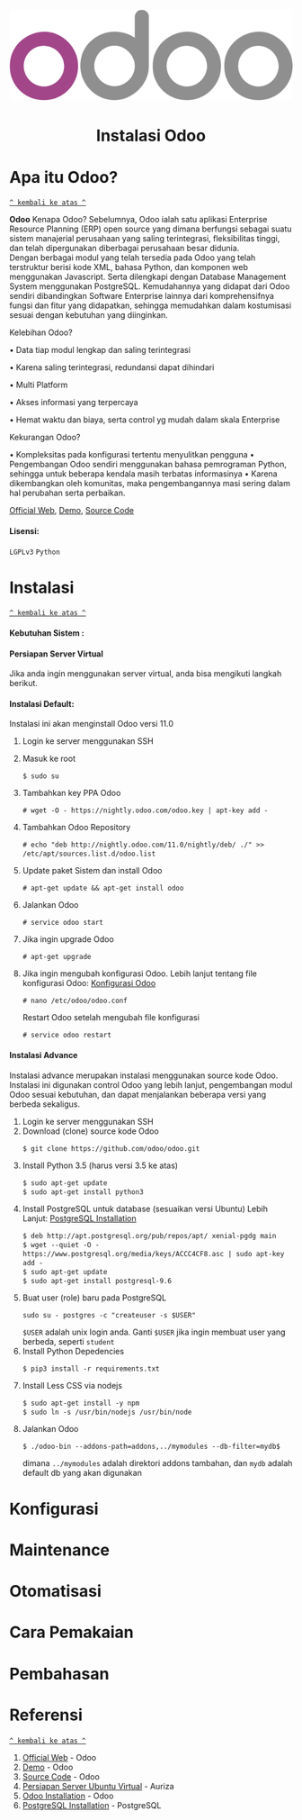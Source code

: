 <h1 align="center"><img src="https://raw.githubusercontent.com/albertbrucelee/odoo/master/image/Odoo_Official_Logo.png"></h1>
<h1 align="center">Instalasi Odoo</h1>

# Apa itu Odoo?
[`^ kembali ke atas ^`](#)

**Odoo** 
Kenapa Odoo?
	Sebelumnya, Odoo ialah satu aplikasi Enterprise Resource Planning (ERP) open source yang dimana berfungsi sebagai suatu sistem manajerial perusahaan yang saling terintegrasi, fleksibilitas tinggi, dan telah dipergunakan diberbagai perusahaan besar didunia.	 
	Dengan berbagai modul yang telah tersedia pada Odoo yang telah terstruktur berisi kode XML, bahasa Python, dan komponen web menggunakan Javascript.  Serta dilengkapi dengan Database Management System menggunakan PostgreSQL.
	Kemudahannya yang didapat dari Odoo sendiri dibandingkan Software Enterprise lainnya dari komprehensifnya fungsi dan fitur yang didapatkan, sehingga memudahkan dalam kostumisasi sesuai dengan kebutuhan yang diinginkan.

Kelebihan Odoo?

•	Data tiap modul lengkap dan saling terintegrasi

•	Karena saling terintegrasi, redundansi dapat dihindari

•	Multi Platform

•	Akses informasi yang terpercaya

•	Hemat waktu dan biaya, serta control yg mudah dalam skala Enterprise

Kekurangan Odoo?

•	Kompleksitas pada konfigurasi tertentu menyulitkan pengguna
•	Pengembangan Odoo sendiri menggunakan bahasa pemrograman Python, sehingga untuk beberapa kendala masih terbatas informasinya
•	Karena dikembangkan oleh komunitas, maka pengembangannya masi sering dalam hal perubahan serta perbaikan.


[Official Web](https://www.odoo.com),  [Demo](https://demo3.odoo.com/web#home),  [Source Code](https://github.com/odoo/odoo)

#### Lisensi:
`LGPLv3` `Python`


# Instalasi
[`^ kembali ke atas ^`](#)

#### Kebutuhan Sistem :


#### Persiapan Server Virtual
Jika anda ingin menggunakan server virtual, anda bisa mengikuti langkah berikut.




#### Instalasi Default:
Instalasi ini akan menginstall Odoo versi 11.0

1. Login ke server menggunakan SSH

2. Masuk ke root
    ```
    $ sudo su
    ```
3. Tambahkan key PPA Odoo
    ```
    # wget -O - https://nightly.odoo.com/odoo.key | apt-key add -
    ```
4. Tambahkan Odoo Repository
    ```
    # echo "deb http://nightly.odoo.com/11.0/nightly/deb/ ./" >> /etc/apt/sources.list.d/odoo.list
    ```
5. Update paket Sistem dan install Odoo
    ```
    # apt-get update && apt-get install odoo
    ```
6. Jalankan Odoo
    ```
    # service odoo start
    ```
7. Jika ingin upgrade Odoo
    ```
    # apt-get upgrade
    ```
8. Jika ingin mengubah konfigurasi Odoo. Lebih lanjut tentang file konfigurasi Odoo:
[Konfigurasi Odoo](https://www.odoo.com/documentation/11.0/reference/cmdline.html#reference-cmdline-config)
    ```
    # nano /etc/odoo/odoo.conf
    ```
    Restart Odoo setelah mengubah file konfigurasi
    ```
    # service odoo restart
    ```

#### Instalasi Advance
Instalasi advance merupakan instalasi menggunakan source kode Odoo. Instalasi ini digunakan control Odoo yang lebih lanjut, pengembangan modul Odoo sesuai kebutuhan, dan dapat menjalankan beberapa versi yang berbeda sekaligus.

1. Login ke server menggunakan SSH
2. Download (clone) source kode Odoo
    ```
    $ git clone https://github.com/odoo/odoo.git
    ```
3. Install Python 3.5 (harus versi 3.5 ke atas)
    ```
    $ sudo apt-get update
    $ sudo apt-get install python3
    ```
4. Install PostgreSQL untuk database (sesuaikan versi Ubuntu) 
Lebih Lanjut: [PostgreSQL Installation](https://www.postgresql.org/download/linux/ubuntu/)
    ```
    $ deb http://apt.postgresql.org/pub/repos/apt/ xenial-pgdg main
    $ wget --quiet -O - https://www.postgresql.org/media/keys/ACCC4CF8.asc | sudo apt-key add -
    $ sudo apt-get update
    $ sudo apt-get install postgresql-9.6
    ```
5. Buat user (role) baru pada PostgreSQL
    ```
    sudo su - postgres -c "createuser -s $USER"
    ```
    `$USER` adalah unix login anda. Ganti `$USER` jika ingin membuat user yang berbeda, seperti `student`
6. Install Python Depedencies
    ```
    $ pip3 install -r requirements.txt
    ```
7. Install Less CSS via nodejs
    ```
    $ sudo apt-get install -y npm
    $ sudo ln -s /usr/bin/nodejs /usr/bin/node
    ```
8. Jalankan Odoo
    ```
    $ ./odoo-bin --addons-path=addons,../mymodules --db-filter=mydb$
    ```
    dimana `../mymodules` adalah direktori addons tambahan, dan `mydb` adalah default db yang akan digunakan
    

# Konfigurasi


# Maintenance


# Otomatisasi


# Cara Pemakaian


# Pembahasan


# Referensi
[`^ kembali ke atas ^`](#)
1. [Official Web](https://www.odoo.com) - Odoo
2. [Demo](https://demo3.odoo.com/web#home) - Odoo
3. [Source Code](https://github.com/odoo/odoo) - Odoo
4. [Persiapan Server Ubuntu Virtual](https://github.com/auriza/komdat-lab/blob/master/p01.md) - Auriza
5. [Odoo Installation](https://www.odoo.com/documentation/11.0/setup/install.html) - Odoo
6. [PostgreSQL Installation](https://www.postgresql.org/download/linux/ubuntu/) - PostgreSQL
